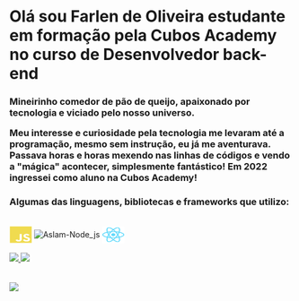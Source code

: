 <div>
  <h1> Olá sou Farlen de Oliveira estudante em formação pela Cubos Academy no curso de Desenvolvedor back-end</h1>
  
  <h3>Mineirinho comedor de pão de queijo, apaixonado por tecnologia e viciado pelo nosso universo.

Meu interesse e curiosidade pela tecnologia me levaram até a programação, mesmo sem instrução, eu já me aventurava. Passava horas e horas mexendo nas linhas de códigos e vendo a "mágica" acontecer, simplesmente fantástico! Em 2022 ingressei como aluno na Cubos Academy!

</h3>

  <h3> Algumas das linguagens, bibliotecas e frameworks que utilizo:</h3>
</div>
 
 <div style="display: inline_block"><br>
  <img align="center" alt="Sslam-Js" height="30" width="40" src="https://raw.githubusercontent.com/devicons/devicon/master/icons/javascript/javascript-plain.svg">
 <img align="center" alt="Aslam-Node_js" height="60" width="80" src="https://cdn.jsdelivr.net/gh/devicons/devicon/icons/nodejs/nodejs-plain-wordmark.svg">
  <img align="center" alt="Aslam-React" height="30" width="40" src="https://raw.githubusercontent.com/devicons/devicon/master/icons/react/react-original.svg">
 <br>
 <br>
 

  <a href="https://www.linkedin.com/in/farlen-oliveira-pinheiro-021427252/">
  <img height="180em" src="https://github-readme-stats.vercel.app/api?username=Farlen-Oliveira&show_icons=true&theme=merko&include_all_commits=true&count_private=true"/>
  <img height="150em" src="https://github-readme-stats.vercel.app/api/top-langs/?username=Farlen-Oliveira&layout=compact&langs_count=7&theme=merko"/>
<br>
  <br>
    <br>
  <a href="https://www.linkedin.com/in/farlen-oliveira-pinheiro-021427252/" target="_blank"><img src="https://img.shields.io/badge/-LinkedIn-%230077B5?style=for-the-badge&logo=linkedin&logoColor=white" target="_blank"></a> 
</div>

